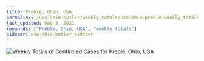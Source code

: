 ```yaml
---
title: Preble, Ohio, USA
permalink: /usa-ohio-butler/weekly_totals/usa-ohio-preble-weekly_totals.html
last_updated: Sep 3, 2021
keywords: ["Preble, Ohio, USA", "weekly totals"]
sidebar: usa-ohio-butler_sidebar
---
```


![Weekly Totals of Confirmed Cases for Preble, Ohio, USA](/covid_tracker/images/graphs/usa-ohio-preble-weekly_totals_graph.png)
